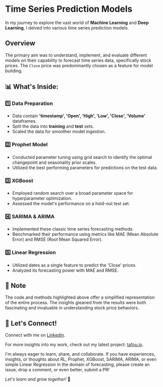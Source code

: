 # Time Series Prediction Models

In my journey to explore the vast world of **Machine Learning** and **Deep Learning**, I delved into various time series prediction models.

## Overview
The primary aim was to understand, implement, and evaluate different models on their capability to forecast time series data, specifically stock prices. The `Close` price was predominantly chosen as a feature for model building.

## 📊 What's Inside:

### 1️⃣ Data Preparation
- Data contain **'timestamp', 'Open', 'High', 'Low', 'Close', 'Volume'** dataframes.
- Split the data into **training** and **test** sets.
- Scaled the data for smoother model ingestion.

### 2️⃣ Prophet Model
- Conducted parameter tuning using grid search to identify the optimal changepoint and seasonality prior scales.
- Utilized the best performing parameters for predictions on the test data.

### 3️⃣ XGBoost
- Employed random search over a broad parameter space for hyperparameter optimization.
- Assessed the model's performance on a hold-out test set.

### 4️⃣ SARIMA & ARIMA
- Implemented these classic time series forecasting methods.
- Benchmarked their performance using metrics like MAE (Mean Absolute Error) and RMSE (Root Mean Squared Error).

### 5️⃣ Linear Regression
- Utilized dates as a single feature to predict the 'Close' prices.
- Analyzed its forecasting power with MAE and RMSE.

## 📌 Note
The code and methods highlighted above offer a simplified representation of the entire process. The insights gleaned from the results were both fascinating and invaluable in understanding stock price behaviors.

## 🤝 Let's Connect!
Connect with me on [LinkedIn](https://www.linkedin.com/in/tzelalouzeir/).

For more insights into my work, check out my latest project: [tafou.io](https://tafou.io).

I'm always eager to learn, share, and collaborate. If you have experiences, insights, or thoughts about RL, Prophet, XGBoost, SARIMA, ARIMA, or even simple Linear Regression in the domain of forecasting, please create an issue, drop a comment, or even better, submit a PR! 

_Let's learn and grow together!_ 🌱
